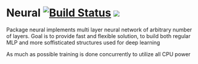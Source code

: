 # Neural [![Build Status](https://travis-ci.org/mrfuxi/neural.svg?branch=master)](https://travis-ci.org/mrfuxi/neural) [![](https://godoc.org/github.com/mrfuxi/neural?status.svg)](http://godoc.org/github.com/mrfuxi/neural)


Package neural implements multi layer neural network of arbitrary number of layers.
Goal is to provide fast and flexible solution, to build both regular MLP and more soffisticated structures used for deep learning

As much as possible training is done concurrently to utilize all CPU power
